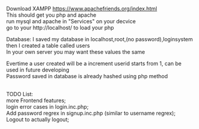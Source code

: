 Download XAMPP https://www.apachefriends.org/index.html \
This should get you php and apache \
run mysql and apache in "Services" on your decvice\
go to your http://localhost/ to load your php 

Database: I saved my database in localhost,root,(no password),loginsystem \
then I created a table called users\
In your own server you may want these values the same

Evertime a user created will be a increment userid starts from 1, can be used in future developing\
Password saved in database is already hashed using php method


\
TODO List: \
more Frontend features;\
login error cases in login.inc.php;\
Add password regrex in signup.inc.php (similar to username regrex); \
Logout to actually logout;
